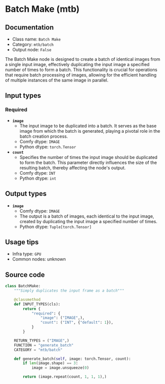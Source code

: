 # Batch Make (mtb)
## Documentation
- Class name: `Batch Make`
- Category: `mtb/batch`
- Output node: `False`

The Batch Make node is designed to create a batch of identical images from a single input image, effectively duplicating the input image a specified number of times to form a batch. This functionality is crucial for operations that require batch processing of images, allowing for the efficient handling of multiple instances of the same image in parallel.
## Input types
### Required
- **`image`**
    - The input image to be duplicated into a batch. It serves as the base image from which the batch is generated, playing a pivotal role in the batch creation process.
    - Comfy dtype: `IMAGE`
    - Python dtype: `torch.Tensor`
- **`count`**
    - Specifies the number of times the input image should be duplicated to form the batch. This parameter directly influences the size of the resulting batch, thereby affecting the node's output.
    - Comfy dtype: `INT`
    - Python dtype: `int`
## Output types
- **`image`**
    - Comfy dtype: `IMAGE`
    - The output is a batch of images, each identical to the input image, created by duplicating the input image a specified number of times.
    - Python dtype: `Tuple[torch.Tensor]`
## Usage tips
- Infra type: `GPU`
- Common nodes: unknown


## Source code
```python
class BatchMake:
    """Simply duplicates the input frame as a batch"""

    @classmethod
    def INPUT_TYPES(cls):
        return {
            "required": {
                "image": ("IMAGE",),
                "count": ("INT", {"default": 1}),
            }
        }

    RETURN_TYPES = ("IMAGE",)
    FUNCTION = "generate_batch"
    CATEGORY = "mtb/batch"

    def generate_batch(self, image: torch.Tensor, count):
        if len(image.shape) == 3:
            image = image.unsqueeze(0)

        return (image.repeat(count, 1, 1, 1),)

```
